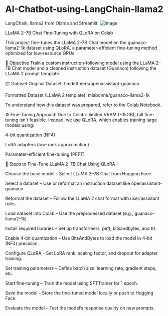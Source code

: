 # AI-Chatbot-using-LangChain-llama2
LangChain, llama2 from Olama and Streamlit.
![image](https://github.com/user-attachments/assets/3bf4a5d9-9fea-43be-a7e3-806ac2af50a9)

LLaMA 2–7B Chat Fine-Tuning with QLoRA on Colab

This project fine-tunes the LLaMA 2–7B Chat model on the guanaco-llama2-1k dataset using QLoRA, a parameter-efficient fine-tuning method optimized for low-resource GPUs.



🧠 Objective
Train a custom instruction-following model using the LLaMA 2–7B Chat model and a cleaned instruction dataset (Guanaco) following the LLaMA 2 prompt template.



📦 Dataset
Original Dataset: timdettmers/openassistant-guanaco

Formatted Dataset (LLaMA 2 template): mlabonne/guanaco-llama2-1k

To understand how this dataset was prepared, refer to the Colab Notebook.




⚙️ Fine-Tuning Approach
Due to Colab’s limited VRAM (~15GB), full fine-tuning isn't feasible. Instead, we use QLoRA, which enables training large models using:

4-bit quantization (NF4)

LoRA adapters (low-rank approximation)

Parameter-efficient fine-tuning (PEFT)




🔧 Steps to Fine-Tune LLaMA 2–7B Chat Using QLoRA

Choose the base model – Select LLaMA 2–7B Chat from Hugging Face.

Select a dataset – Use or reformat an instruction dataset like openassistant-guanaco.

Reformat the dataset – Follow the LLaMA 2 chat format with user/assistant roles.

Load dataset into Colab – Use the preprocessed dataset (e.g., guanaco-llama2-1k).

Install required libraries – Set up transformers, peft, bitsandbytes, and trl.

Enable 4-bit quantization – Use BitsAndBytes to load the model in 4-bit (NF4) precision.

Configure QLoRA – Set LoRA rank, scaling factor, and dropout for adapter training.

Set training parameters – Define batch size, learning rate, gradient steps, etc.

Start fine-tuning – Train the model using SFTTrainer for 1 epoch.

Save the model – Store the fine-tuned model locally or push to Hugging Face.

Evaluate the model – Test the model’s response quality on new prompts.





